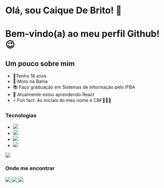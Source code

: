# Olá, sou Caique De Brito! 👋
# Bem-vindo(a) ao meu perfil Github! 😉

## Um pouco sobre mim
- 💪Tenho 18 anos
- 📌 Moro na Bahia 
- 📚 Faço graduação em Sistemas de Informação pelo IFBA
- 🌱 Atualmente estou aprendendo React
- ⚡ Fun fact: As iniciais do meu nome é CBF💛💚💙

### Tecnologias
- <img src="https://img.shields.io/badge/HTML5-E34F26?style=for-the-badge&logo=html5&logoColor=white">
- <img src="https://img.shields.io/badge/CSS3-1572B6?style=for-the-badge&logo=css3&logoColor=white">
- <img src="https://img.shields.io/badge/JavaScript-323330?style=for-the-badge&logo=javascript&logoColor=F7DF1E">
- <img src="https://badgen.net/badge/icon/git?icon=git&label">

<div>
  <img src="https://github-readme-stats.vercel.app/api/top-langs/?username=caiquedebrito&theme=blue-green">
</div>

### Onde me encontrar
<div>
  <a href="https://www.instagram.com/_caiquedebrito" target="_blank">
    <img src="https://img.shields.io/badge/Instagram-E4405F?style=for-the-badge&logo=instagram&logoColor=white" >
  </a>
  <a href="https://www.linkedin.com/in/caiquedebrito" target="_blank">
    <img src="https://img.shields.io/badge/LinkedIn-0077B5?style=for-the-badge&logo=linkedin&logoColor=white" >
  </a>
  <a href="#" target="_blank">
    <img src="https://img.shields.io/badge/Stack_Overflow-FE7A16?style=for-the-badge&logo=stack-overflow&logoColor=white" >
  </a>
</div>







